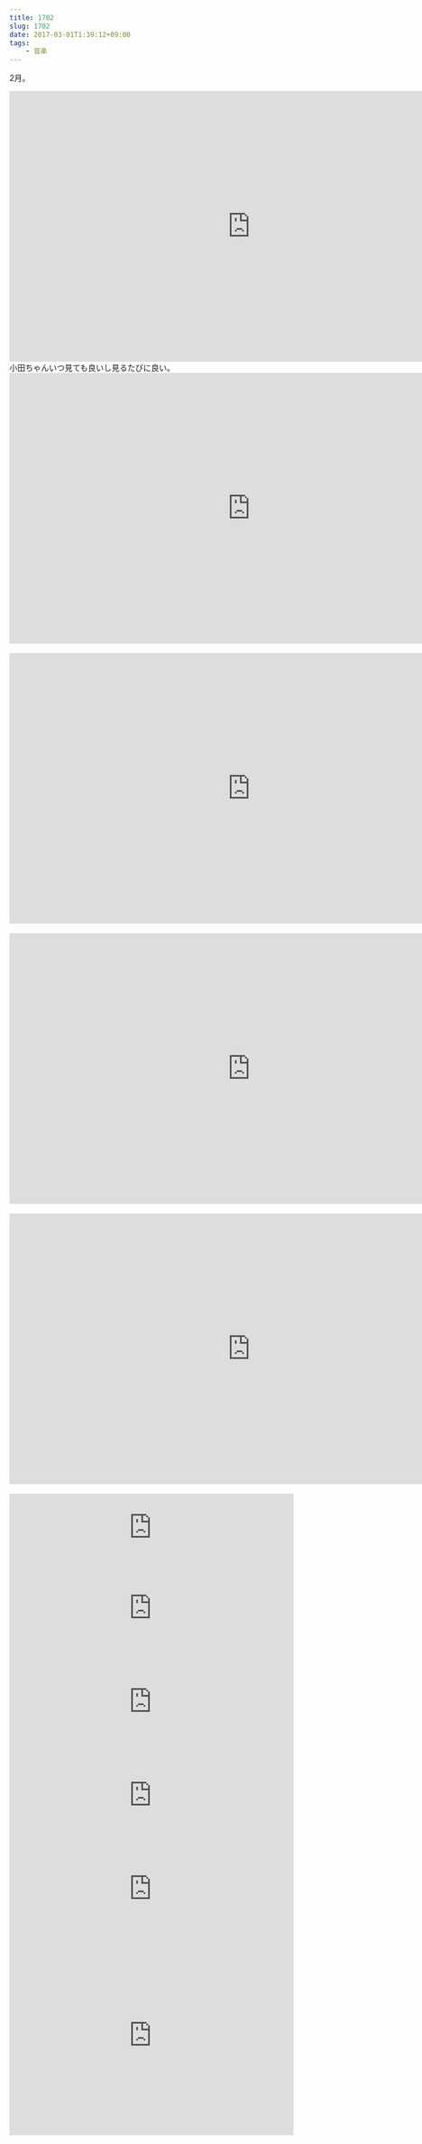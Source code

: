 ```yaml
---
title: 1702
slug: 1702
date: 2017-03-01T1:39:12+09:00
tags:
    - 音楽
---
```

2月。

<!--more-->
<div class="youtube"><iframe width="853" height="480" src="https://www.youtube.com/embed/XdV88f-OxCA" frameborder="0" allowfullscreen></iframe></div>
小田ちゃんいつ見ても良いし見るたびに良い。
<br>
<div class="youtube"><iframe width="853" height="480" src="https://www.youtube.com/embed/Si3YUuo2PwA" frameborder="0" allowfullscreen></iframe></div>
<br>
<div class="youtube"><iframe width="853" height="480" src="https://www.youtube.com/embed/jilbr-dW2Cc" frameborder="0" allowfullscreen></iframe></div>
<br>
<div class="youtube"><iframe width="853" height="480" src="https://www.youtube.com/embed/etU18FB5Qew" frameborder="0" allowfullscreen></iframe></div>
<br>
<div class="youtube"><iframe width="853" height="480" src="https://www.youtube.com/embed/RYwr9uRD4I4" frameborder="0" allowfullscreen></iframe></div>
<br>
<iframe style="border: 0; width: 100%; height: 120px;" src="https://bandcamp.com/EmbeddedPlayer/album=1851774966/size=large/bgcol=ffffff/linkcol=0687f5/tracklist=false/artwork=small/transparent=true/" seamless><a href="http://yungbaebae.bandcamp.com/album/b4e">B4E by YUNG BAE</a></iframe>
<br>
<iframe width="100%" height="166" scrolling="no" frameborder="no" src="https://w.soundcloud.com/player/?url=https%3A//api.soundcloud.com/tracks/306686885&amp;color=ff5500&amp;auto_play=false&amp;hide_related=false&amp;show_comments=true&amp;show_user=true&amp;show_reposts=false"></iframe>
<br>
<iframe width="100%" height="166" scrolling="no" frameborder="no" src="https://w.soundcloud.com/player/?url=https%3A//api.soundcloud.com/tracks/307512075&amp;color=ff5500&amp;auto_play=false&amp;hide_related=false&amp;show_comments=true&amp;show_user=true&amp;show_reposts=false"></iframe>
<br>
<iframe width="100%" height="166" scrolling="no" frameborder="no" src="https://w.soundcloud.com/player/?url=https%3A//api.soundcloud.com/tracks/308961162&amp;color=ff5500&amp;auto_play=false&amp;hide_related=false&amp;show_comments=true&amp;show_user=true&amp;show_reposts=false"></iframe>
<br>
<iframe width="100%" height="166" scrolling="no" frameborder="no" src="https://w.soundcloud.com/player/?url=https%3A//api.soundcloud.com/tracks/302448467&amp;color=ff5500&amp;auto_play=false&amp;hide_related=false&amp;show_comments=true&amp;show_user=true&amp;show_reposts=false"></iframe>
<br>
<iframe src="https://embed.awa.fm/track/9871974e793acd805b51/?t=1485270002" width="100%" height="354" frameborder="0" allowtransparency="true"></iframe>
<br>
<br>
